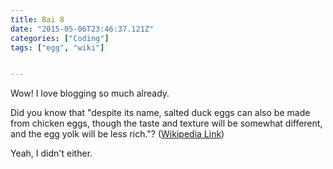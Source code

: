```yaml
---
title: Bai 8
date: "2015-05-06T23:46:37.121Z"
categories: ["Coding"]
tags: ["egg", "wiki"]


---
```


Wow! I love blogging so much already.

Did you know that "despite its name, salted duck eggs can also be made from
chicken eggs, though the taste and texture will be somewhat different, and the
egg yolk will be less rich."?
([Wikipedia Link](http://en.wikipedia.org/wiki/Salted_duck_egg))

Yeah, I didn't either.
